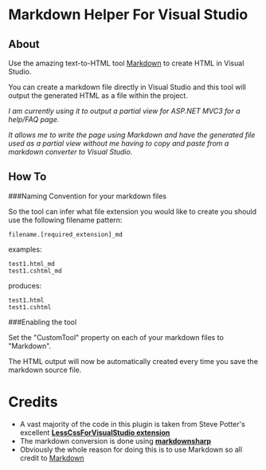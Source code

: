 Markdown Helper For Visual Studio
=================================

About
------

Use the amazing text-to-HTML tool [Markdown](http://daringfireball.net/projects/markdown) to create HTML in Visual Studio.

You can create a markdown file directly in Visual Studio and this tool will output the generated HTML as a file within the project.  

*I am currently using it to output a partial view for ASP.NET MVC3 for a help/FAQ page.*

*It allows me to write the page using Markdown and have the generated file used as a partial view without me having to copy and paste from a markdown converter to Visual Studio.*

How To
------

###Naming Convention for your markdown files

So the tool can infer what file extension you would like to create you should use the following filename pattern:

	filename.[required_extension]_md

examples:

	test1.html_md
	test1.cshtml_md
   
produces:

	test1.html
	test1.cshtml

###Enabling the tool

Set the "CustomTool" property on each of your markdown files to "Markdown".

The HTML output will now be automatically created every time you save the markdown source file.
	
Credits
=======
- A vast majority of the code in this plugin is taken from Steve Potter's excellent [**LessCssForVisualStudio extension**](https://github.com/StevePotter/LessCssForVisualStudio)
- The markdown conversion is done using [**markdownsharp**](http://code.google.com/p/markdownsharp/)
- Obviously the whole reason for doing this is to use Markdown so all credit to [Markdown](http://daringfireball.net/projects/markdown/)